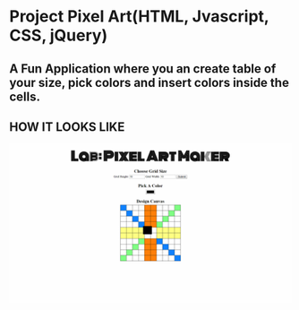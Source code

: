 # Project Pixel Art(HTML, Jvascript, CSS, jQuery)

## A Fun Application where you an create table of your size, pick colors and insert colors inside the cells.

## HOW IT LOOKS LIKE

![SCREENSHOT](https://github.com/PREETOMGOGOI/Project-Pixel-Art-/blob/master/Screenshot%20(57).png)
